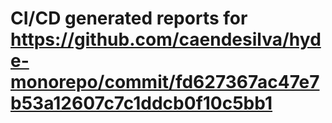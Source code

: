 # CI/CD generated reports for https://github.com/caendesilva/hyde-monorepo/commit/fd627367ac47e7b53a12607c7c1ddcb0f10c5bb1

